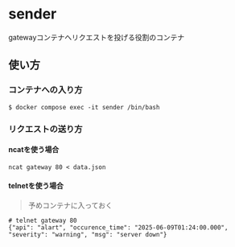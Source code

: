# sender

gatewayコンテナへリクエストを投げる役割のコンテナ

## 使い方

### コンテナへの入り方

```console
$ docker compose exec -it sender /bin/bash
```

### リクエストの送り方

#### ncatを使う場合

```console
ncat gateway 80 < data.json
```

#### telnetを使う場合

> 予めコンテナに入っておく

```console
# telnet gateway 80
{"api": "alart", "occurence_time": "2025-06-09T01:24:00.000", "severity": "warning", "msg": "server down"}
```
